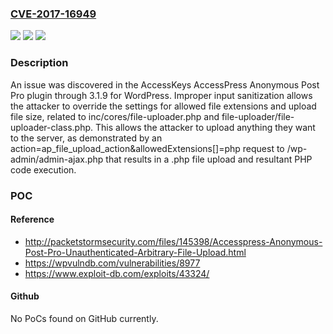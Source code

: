 ### [CVE-2017-16949](https://cve.mitre.org/cgi-bin/cvename.cgi?name=CVE-2017-16949)
![](https://img.shields.io/static/v1?label=Product&message=n%2Fa&color=blue)
![](https://img.shields.io/static/v1?label=Version&message=n%2Fa&color=blue)
![](https://img.shields.io/static/v1?label=Vulnerability&message=n%2Fa&color=brighgreen)

### Description

An issue was discovered in the AccessKeys AccessPress Anonymous Post Pro plugin through 3.1.9 for WordPress. Improper input sanitization allows the attacker to override the settings for allowed file extensions and upload file size, related to inc/cores/file-uploader.php and file-uploader/file-uploader-class.php. This allows the attacker to upload anything they want to the server, as demonstrated by an action=ap_file_upload_action&allowedExtensions[]=php request to /wp-admin/admin-ajax.php that results in a .php file upload and resultant PHP code execution.

### POC

#### Reference
- http://packetstormsecurity.com/files/145398/Accesspress-Anonymous-Post-Pro-Unauthenticated-Arbitrary-File-Upload.html
- https://wpvulndb.com/vulnerabilities/8977
- https://www.exploit-db.com/exploits/43324/

#### Github
No PoCs found on GitHub currently.

